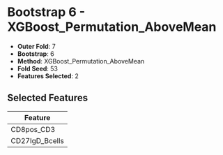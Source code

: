# Bootstrap 6 - XGBoost_Permutation_AboveMean

- **Outer Fold**: 7
- **Bootstrap**: 6
- **Method**: XGBoost_Permutation_AboveMean
- **Fold Seed**: 53
- **Features Selected**: 2

## Selected Features

| Feature |
|---------|
| CD8pos_CD3 |
| CD27IgD_Bcells |
